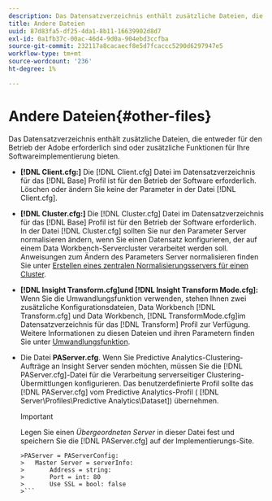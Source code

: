 ```yaml
---
description: Das Datensatzverzeichnis enthält zusätzliche Dateien, die entweder für den Betrieb der Adobe erforderlich sind oder zusätzliche Funktionen für Ihre Softwareimplementierung bieten.
title: Andere Dateien
uuid: 87d83fa5-df25-4da1-8b11-16639902d8d7
exl-id: 0a1fb37c-00ac-46d4-9d0a-904ebd3ccfba
source-git-commit: 232117a8cacaecf8e5d7fcaccc5290d6297947e5
workflow-type: tm+mt
source-wordcount: '236'
ht-degree: 1%

---
```


# Andere Dateien{#other-files}

Das Datensatzverzeichnis enthält zusätzliche Dateien, die entweder für den Betrieb der Adobe erforderlich sind oder zusätzliche Funktionen für Ihre Softwareimplementierung bieten.

* **[!DNL Client.cfg:]** Die  [!DNL Client.cfg] Datei im Datensatzverzeichnis für das  [!DNL Base] Profil ist für den Betrieb der Software erforderlich. Löschen oder ändern Sie keine der Parameter in der Datei [!DNL Client.cfg].

* **[!DNL Cluster.cfg:]** Die  [!DNL Cluster.cfg] Datei im Datensatzverzeichnis für das  [!DNL Base] Profil ist für den Betrieb der Software erforderlich. In der Datei [!DNL Cluster.cfg] sollten Sie nur den Parameter Server normalisieren ändern, wenn Sie einen Datensatz konfigurieren, der auf einem Data Workbench-Servercluster verarbeitet werden soll. Anweisungen zum Ändern des Parameters Server normalisieren finden Sie unter [Erstellen eines zentralen Normalisierungsservers für einen Cluster](../../../home/c-dataset-const-proc/c-log-proc-config-file/c-ins-svr-file-svr-unit.md).

* **[!DNL Insight Transform.cfg]und  [!DNL Insight Transform Mode.cfg]:** Wenn Sie die Umwandlungsfunktion verwenden, stehen Ihnen zwei zusätzliche Konfigurationsdateien, Data Workbench  [!DNL Transform.cfg] und Data Workbench,  [!DNL TransformMode.cfg]im Datensatzverzeichnis für das  [!DNL Transform] Profil zur Verfügung. Weitere Informationen zu diesen Dateien und ihren Parametern finden Sie unter [Umwandlungsfunktion](https://experienceleague.adobe.com/docs/data-workbench/using/server-admin-install/transform/t-config-tfm.html).

* Die Datei **PAServer.cfg**. Wenn Sie Predictive Analytics-Clustering-Aufträge an Insight Server senden möchten, müssen Sie die [!DNL PAServer.cfg]-Datei für die Verarbeitung serverseitiger Clustering-Übermittlungen konfigurieren.
Das benutzerdefinierte Profil sollte das [!DNL PAServer.cfg] vom Predictive Analytics-Profil ( [!DNL Server\Profiles\Predictive Analytics\Dataset]) übernehmen.

   >[!IMPORTANT]
   >
   >Legen Sie einen *Übergeordneten Server* in dieser Datei fest und speichern Sie die [!DNL PAServer.cfg] auf der Implementierungs-Site.
   >
   >
   ```
   >PAServer = PAServerConfig: 
   >   Master Server = serverInfo: 
   >       Address = string: 
   >       Port = int: 80
   >       Use SSL = bool: false
   >```
